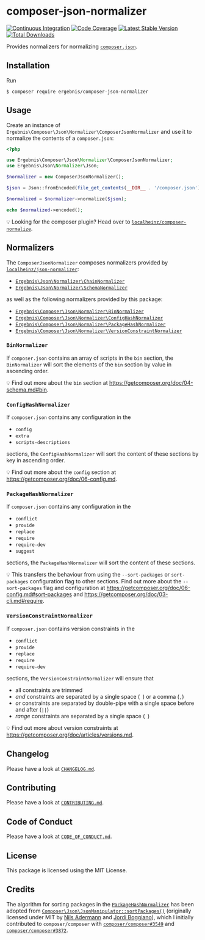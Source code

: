 # composer-json-normalizer

[![Continuous Integration](https://github.com/ergebnis/composer-json-normalizer/workflows/Continuous%20Integration/badge.svg)](https://github.com/ergebnis/composer-json-normalizer/actions)
[![Code Coverage](https://codecov.io/gh/ergebnis/composer-json-normalizer/branch/master/graph/badge.svg)](https://codecov.io/gh/ergebnis/composer-json-normalizer)
[![Latest Stable Version](https://poser.pugx.org/ergebnis/composer-json-normalizer/v/stable)](https://packagist.org/packages/ergebnis/composer-json-normalizer)
[![Total Downloads](https://poser.pugx.org/ergebnis/composer-json-normalizer/downloads)](https://packagist.org/packages/ergebnis/composer-json-normalizer)

Provides normalizers for normalizing [`composer.json`](https://getcomposer.org/doc/04-schema.md).

## Installation

Run

```
$ composer require ergebnis/composer-json-normalizer
```

## Usage

Create an instance of `Ergebnis\Composer\Json\Normalizer\ComposerJsonNormalizer`
and use it to normalize the contents of a `composer.json`:

```php
<?php

use Ergebnis\Composer\Json\Normalizer\ComposerJsonNormalizer;
use Ergebnis\Json\Normalizer\Json;

$normalizer = new ComposerJsonNormalizer();

$json = Json::fromEncoded(file_get_contents(__DIR__ . '/composer.json'));

$normalized = $normalizer->normalize($json);

echo $normalized->encoded();
```

:bulb: Looking for the composer plugin? Head over to [`localheinz/composer-normalize`](https://github.com/localheinz/composer-normalize).

## Normalizers

The `ComposerJsonNormalizer` composes normalizers provided by [`localheinz/json-normalizer`](https://github.com/localheinz/json-normalizer):

* [`Ergebnis\Json\Normalizer\ChainNormalizer`](https://github.com/localheinz/json-normalizer#chainnormalizer)
* [`Ergebnis\Json\Normalizer\SchemaNormalizer`](https://github.com/localheinz/json-normalizer#schemanormalizer)

as well as the following normalizers provided by this package:

* [`Ergebnis\Composer\Json\Normalizer\BinNormalizer`](#binnormalizer)
* [`Ergebnis\Composer\Json\Normalizer\ConfigHashNormalizer`](#confighashnormalizer)
* [`Ergebnis\Composer\Json\Normalizer\PackageHashNormalizer`](#packagehashnormalizer)
* [`Ergebnis\Composer\Json\Normalizer\VersionConstraintNormalizer`](#versionconstraintnormalizer)

### `BinNormalizer`

If `composer.json` contains an array of scripts in the `bin` section,
the `BinNormalizer` will sort the elements of the `bin` section by value in ascending order.

:bulb: Find out more about the `bin` section at https://getcomposer.org/doc/04-schema.md#bin.

### `ConfigHashNormalizer`

If `composer.json` contains any configuration in the

* `config`
* `extra`
* `scripts-descriptions`

sections, the `ConfigHashNormalizer` will sort the content of these sections
by key in ascending order.

:bulb: Find out more about the `config` section at https://getcomposer.org/doc/06-config.md.

### `PackageHashNormalizer`

If `composer.json` contains any configuration in the

* `conflict`
* `provide`
* `replace`
* `require`
* `require-dev`
* `suggest`

sections, the `PackageHashNormalizer` will sort the content of these sections.

:bulb: This transfers the behaviour from using the `--sort-packages` or
`sort-packages` configuration flag to other sections. Find out more about
the `--sort-packages` flag and configuration at https://getcomposer.org/doc/06-config.md#sort-packages
and https://getcomposer.org/doc/03-cli.md#require.

### `VersionConstraintNormalizer`

If `composer.json` contains version constraints in the

* `conflict`
* `provide`
* `replace`
* `require`
* `require-dev`

sections, the `VersionConstraintNormalizer` will ensure that

* all constraints are trimmed
* *and* constraints are separated by a single space (` `) or a comma (`,`)
* *or* constraints are separated by double-pipe with a single space before and after (` || `)
* *range* constraints are separated by a single space (` `)

:bulb: Find out more about version constraints at https://getcomposer.org/doc/articles/versions.md.

## Changelog

Please have a look at [`CHANGELOG.md`](CHANGELOG.md).

## Contributing

Please have a look at [`CONTRIBUTING.md`](.github/CONTRIBUTING.md).

## Code of Conduct

Please have a look at [`CODE_OF_CONDUCT.md`](.github/CODE_OF_CONDUCT.md).

## License

This package is licensed using the MIT License.

## Credits

The algorithm for sorting packages in the [`PackageHashNormalizer`](src/PackageHashNormalizer.php) has
been adopted from [`Composer\Json\JsonManipulator::sortPackages()`](https://github.com/composer/composer/blob/1.6.2/src/Composer/Json/JsonManipulator.php#L110-L146)
(originally licensed under MIT by [Nils Adermann](https://github.com/naderman) and [Jordi Boggiano](https://github.com/seldaek)),
which I initially contributed to `composer/composer` with [`composer/composer#3549`](https://github.com/composer/composer/pull/3549)
and [`composer/composer#3872`](https://github.com/composer/composer/pull/3872).
